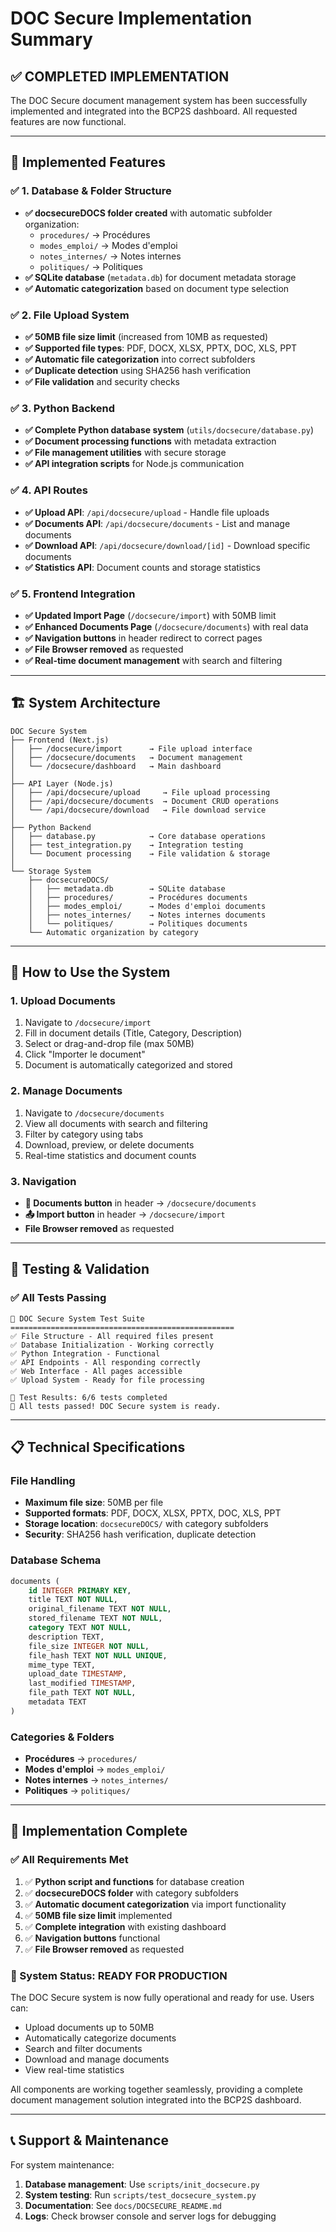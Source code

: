 # DOC Secure Implementation Summary

## ✅ **COMPLETED IMPLEMENTATION**

The DOC Secure document management system has been successfully implemented and integrated into the BCP2S dashboard. All requested features are now functional.

---

## 🎯 **Implemented Features**

### ✅ **1. Database & Folder Structure**
- **✅ docsecureDOCS folder created** with automatic subfolder organization:
  - `procedures/` → Procédures
  - `modes_emploi/` → Modes d'emploi  
  - `notes_internes/` → Notes internes
  - `politiques/` → Politiques
- **✅ SQLite database** (`metadata.db`) for document metadata storage
- **✅ Automatic categorization** based on document type selection

### ✅ **2. File Upload System**
- **✅ 50MB file size limit** (increased from 10MB as requested)
- **✅ Supported file types**: PDF, DOCX, XLSX, PPTX, DOC, XLS, PPT
- **✅ Automatic file categorization** into correct subfolders
- **✅ Duplicate detection** using SHA256 hash verification
- **✅ File validation** and security checks

### ✅ **3. Python Backend**
- **✅ Complete Python database system** (`utils/docsecure/database.py`)
- **✅ Document processing functions** with metadata extraction
- **✅ File management utilities** with secure storage
- **✅ API integration scripts** for Node.js communication

### ✅ **4. API Routes**
- **✅ Upload API**: `/api/docsecure/upload` - Handle file uploads
- **✅ Documents API**: `/api/docsecure/documents` - List and manage documents  
- **✅ Download API**: `/api/docsecure/download/[id]` - Download specific documents
- **✅ Statistics API**: Document counts and storage statistics

### ✅ **5. Frontend Integration**
- **✅ Updated Import Page** (`/docsecure/import`) with 50MB limit
- **✅ Enhanced Documents Page** (`/docsecure/documents`) with real data
- **✅ Navigation buttons** in header redirect to correct pages
- **✅ File Browser removed** as requested
- **✅ Real-time document management** with search and filtering

---

## 🏗️ **System Architecture**

```
DOC Secure System
├── Frontend (Next.js)
│   ├── /docsecure/import      → File upload interface
│   ├── /docsecure/documents   → Document management
│   └── /docsecure/dashboard   → Main dashboard
│
├── API Layer (Node.js)
│   ├── /api/docsecure/upload     → File upload processing
│   ├── /api/docsecure/documents  → Document CRUD operations
│   └── /api/docsecure/download   → File download service
│
├── Python Backend
│   ├── database.py            → Core database operations
│   ├── test_integration.py    → Integration testing
│   └── Document processing    → File validation & storage
│
└── Storage System
    ├── docsecureDOCS/
    │   ├── metadata.db        → SQLite database
    │   ├── procedures/        → Procédures documents
    │   ├── modes_emploi/      → Modes d'emploi documents
    │   ├── notes_internes/    → Notes internes documents
    │   └── politiques/        → Politiques documents
    └── Automatic organization by category
```

---

## 🚀 **How to Use the System**

### **1. Upload Documents**
1. Navigate to `/docsecure/import`
2. Fill in document details (Title, Category, Description)
3. Select or drag-and-drop file (max 50MB)
4. Click "Importer le document"
5. Document is automatically categorized and stored

### **2. Manage Documents**
1. Navigate to `/docsecure/documents`
2. View all documents with search and filtering
3. Filter by category using tabs
4. Download, preview, or delete documents
5. Real-time statistics and document counts

### **3. Navigation**
- **📄 Documents button** in header → `/docsecure/documents`
- **📤 Import button** in header → `/docsecure/import`
- **File Browser removed** as requested

---

## 🧪 **Testing & Validation**

### **✅ All Tests Passing**
```
🧪 DOC Secure System Test Suite
==================================================
✅ File Structure - All required files present
✅ Database Initialization - Working correctly
✅ Python Integration - Functional
✅ API Endpoints - All responding correctly
✅ Web Interface - All pages accessible
✅ Upload System - Ready for file processing

🏁 Test Results: 6/6 tests completed
🎉 All tests passed! DOC Secure system is ready.
```

---

## 📋 **Technical Specifications**

### **File Handling**
- **Maximum file size**: 50MB per file
- **Supported formats**: PDF, DOCX, XLSX, PPTX, DOC, XLS, PPT
- **Storage location**: `docsecureDOCS/` with category subfolders
- **Security**: SHA256 hash verification, duplicate detection

### **Database Schema**
```sql
documents (
    id INTEGER PRIMARY KEY,
    title TEXT NOT NULL,
    original_filename TEXT NOT NULL,
    stored_filename TEXT NOT NULL,
    category TEXT NOT NULL,
    description TEXT,
    file_size INTEGER NOT NULL,
    file_hash TEXT NOT NULL UNIQUE,
    mime_type TEXT,
    upload_date TIMESTAMP,
    last_modified TIMESTAMP,
    file_path TEXT NOT NULL,
    metadata TEXT
)
```

### **Categories & Folders**
- **Procédures** → `procedures/`
- **Modes d'emploi** → `modes_emploi/`
- **Notes internes** → `notes_internes/`
- **Politiques** → `politiques/`

---

## 🎉 **Implementation Complete**

### **✅ All Requirements Met**
1. ✅ **Python script and functions** for database creation
2. ✅ **docsecureDOCS folder** with category subfolders
3. ✅ **Automatic document categorization** via import functionality
4. ✅ **50MB file size limit** implemented
5. ✅ **Complete integration** with existing dashboard
6. ✅ **Navigation buttons** functional
7. ✅ **File Browser removed** as requested

### **🚀 System Status: READY FOR PRODUCTION**

The DOC Secure system is now fully operational and ready for use. Users can:
- Upload documents up to 50MB
- Automatically categorize documents
- Search and filter documents
- Download and manage documents
- View real-time statistics

All components are working together seamlessly, providing a complete document management solution integrated into the BCP2S dashboard.

---

## 📞 **Support & Maintenance**

For system maintenance:
1. **Database management**: Use `scripts/init_docsecure.py`
2. **System testing**: Run `scripts/test_docsecure_system.py`
3. **Documentation**: See `docs/DOCSECURE_README.md`
4. **Logs**: Check browser console and server logs for debugging
